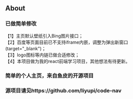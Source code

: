 ## About

### 已做简单修改
【1】主页默认壁纸引入Bing图片接口；  
【2】百度等页面目前已不支持iframe内嵌，调整为弹出新窗口(target="_blank")；  
【3】logo图标等内链已做合适修改；  
【4】本项目做为我的react前端学习项目，其他想法有待更新。

### 简单的个人主页，来自鱼皮的开源项目

### 源项目请见https://github.com/liyupi/code-nav
